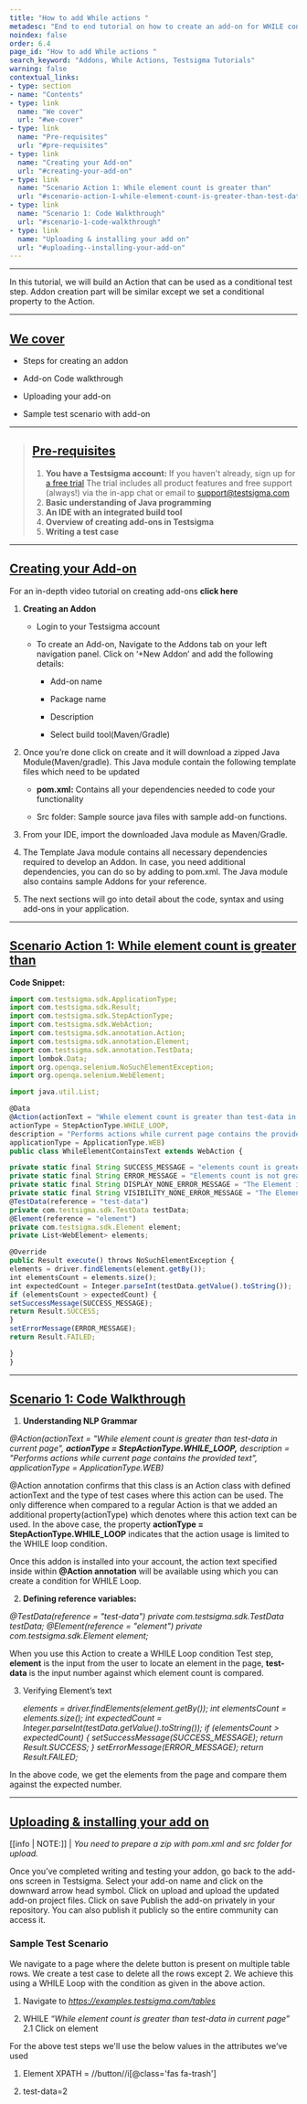 ```yaml
---
title: "How to add While actions "
metadesc: "End to end tutorial on how to create an add-on for WHILE conditional action"
noindex: false
order: 6.4
page_id: "How to add While actions "
search_keyword: "Addons, While Actions, Testsigma Tutorials"
warning: false
contextual_links:
- type: section
- name: "Contents"
- type: link
  name: "We cover"
  url: "#we-cover"
- type: link
  name: "Pre-requisites"
  url: "#pre-requisites"
- type: link
  name: "Creating your Add-on"
  url: "#creating-your-add-on"
- type: link
  name: "Scenario Action 1: While element count is greater than"
  url: "#scenario-action-1-while-element-count-is-greater-than-test-data"
- type: link
  name: "Scenario 1: Code Walkthrough"
  url: "#scenario-1-code-walkthrough"
- type: link
  name: "Uploading & installing your add on"
  url: "#uploading--installing-your-add-on"
---
```

---

In this tutorial, we will build an Action that can be used as a conditional test step. Addon creation part will be similar except we set a conditional property to the Action.

---

## [We cover](#we-cover)

* Steps for creating an addon

* Add-on Code walkthrough

* Uploading your add-on

* Sample test scenario with add-on

---

> ## [Pre-requisites](#pre-requisites)
> 1. **You have a Testsigma account:** If you haven't already, sign up for [a free trial](https://testsigma.com/signup)
>   The trial includes all product features and free support (always!) via the in-app chat or email to [support@testsigma.com](mailto:support@testsigma.com)
> 2. **Basic understanding of Java programming**
> 3. **An IDE with an integrated build tool**
> 4. **Overview of creating add-ons in Testsigma**
> 5. **Writing a test case**

---
## [Creating your Add-on](#creating-your-add-on)

For an in-depth video tutorial on creating add-ons **click here**

1. **Creating an Addon**

   * Login to your Testsigma account

   * To create an Add-on, Navigate to the Addons tab on your left navigation panel. Click on ‘+New Addon’ and add the following details:
       * Add-on name

       * Package name

       * Description

       * Select build tool(Maven/Gradle)
     
2. Once you’re done click on create and it will download a zipped Java Module(Maven/gradle). This Java module contain the following template files which need to be updated
     * **pom.xml:** Contains all your dependencies needed to code your functionality

     * Src folder: Sample source java files with sample add-on functions.
   
3. From your IDE, import the downloaded Java module as Maven/Gradle.

4. The Template Java module contains all necessary dependencies required to develop an Addon. In case, you need additional dependencies, you can do so by adding to pom.xml. The Java module also contains sample Addons for your reference.

5. The next sections will go into detail about the code, syntax and using add-ons in your application.

---

## [Scenario Action 1: While element count is greater than <test-data>](#scenario-action-1-while-element-count-is-greater-than-test-data)

**Code Snippet:**
```javascript
import com.testsigma.sdk.ApplicationType;
import com.testsigma.sdk.Result;
import com.testsigma.sdk.StepActionType;
import com.testsigma.sdk.WebAction;
import com.testsigma.sdk.annotation.Action;
import com.testsigma.sdk.annotation.Element;
import com.testsigma.sdk.annotation.TestData;
import lombok.Data;
import org.openqa.selenium.NoSuchElementException;
import org.openqa.selenium.WebElement;

import java.util.List;

@Data
@Action(actionText = "While element count is greater than test-data in current page",
actionType = StepActionType.WHILE_LOOP,
description = "Performs actions while current page contains the provided text",
applicationType = ApplicationType.WEB)
public class WhileElementContainsText extends WebAction {

private static final String SUCCESS_MESSAGE = "elements count is greater than given testdata as expected";
private static final String ERROR_MESSAGE = "Elements count is not greater than the given test-data";
private static final String DISPLAY_NONE_ERROR_MESSAGE = "The Element is not displayed";
private static final String VISIBILITY_NONE_ERROR_MESSAGE = "The Element is not visible";
@TestData(reference = "test-data")
private com.testsigma.sdk.TestData testData;
@Element(reference = "element")
private com.testsigma.sdk.Element element;
private List<WebElement> elements;

@Override
public Result execute() throws NoSuchElementException {
elements = driver.findElements(element.getBy());
int elementsCount = elements.size();
int expectedCount = Integer.parseInt(testData.getValue().toString());
if (elementsCount > expectedCount) {
setSuccessMessage(SUCCESS_MESSAGE);
return Result.SUCCESS;
}
setErrorMessage(ERROR_MESSAGE);
return Result.FAILED;

}
}

```

---

## [Scenario 1: Code Walkthrough](#scenario-1-code-walkthrough)

1. **Understanding NLP Grammar**

_@Action(actionText = "While element count is greater than test-data in current page",
**actionType = StepActionType.WHILE_LOOP,**
description = "Performs actions while current page contains the provided text",
applicationType = ApplicationType.WEB)_



@Action annotation confirms that this class is an Action class with defined actionText and the type of test cases where this action can be used.
The only difference when compared to a regular Action is that we added an additional property(actionType) which denotes where this action text can be used.
In the above case, the property **actionType = StepActionType.WHILE_LOOP** indicates that the action usage is limited to the WHILE loop condition.

Once this addon is installed into your account, the action text specified inside within **@Action annotation** will be available using which you can create a condition for WHILE Loop.

2. **Defining reference variables:**

_@TestData(reference = "test-data")
private com.testsigma.sdk.TestData testData;
@Element(reference = "element")
private com.testsigma.sdk.Element element;_

When you use this Action to create a WHILE Loop condition Test step, **element** is the  input from the user to locate an element in the page, **test-data** is the input number against which element count is compared.


3. Verifying Element’s text

      _elements = driver.findElements(element.getBy());
       int elementsCount = elements.size();
       int expectedCount = Integer.parseInt(testData.getValue().toString());
       if (elementsCount > expectedCount) {
           setSuccessMessage(SUCCESS_MESSAGE);
           return Result.SUCCESS;
       }
       setErrorMessage(ERROR_MESSAGE);
       return Result.FAILED;_


In the above code, we get the elements from the page and compare them against the expected  number.

---
## [Uploading & installing your add on](#uploading--installing-your-add-on)

[[info | NOTE:]]
| _You need to prepare a zip with pom.xml and src folder for upload._


Once you’ve completed writing and testing your addon, go back to the add-ons screen in Testsigma.
Select your add-on name and click on the downward arrow head symbol.
Click on upload and upload the updated add-on project files. Click on save
Publish the add-on privately in your repository. You can also publish it publicly so the entire community can access it.

### Sample Test Scenario

We navigate to a page where the delete button is present on multiple table rows. We create a test case to delete all the rows except 2. We achieve this using a WHILE Loop with the condition as given in the above action.

1. Navigate to _https://examples.testsigma.com/tables_

2. WHILE _“While element count is greater than test-data in current page”_
    2.1 Click on element

For the above test steps we'll use the below values in the attributes we’ve used

1. Element XPATH = //button//i[@class='fas fa-trash']

2. test-data=2
